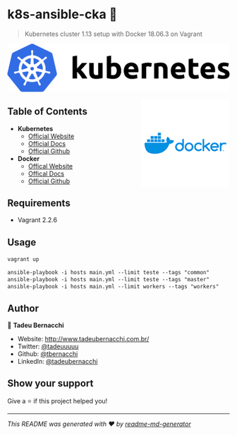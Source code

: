 <h1 align="">k8s-ansible-cka 👋</h1>
<p>
</p>

> Kubernetes cluster 1.13 setup with Docker 18.06.3 on Vagrant

![Kubernetes](/.github/assets/img/kubernetes-logo.png)

<div align=>
	<img align="right" width="200px" src=/.github/assets/img/docker-logo.png>
</div> 

## Table of Contents

* **Kubernetes**  
  * [Official Website](https://kubernetes.io)
  * [Official Docs](https://kubernetes.io/docs/home/)
  * [Official Github](https://github.com/kubernetes)
* **Docker**  
  * [Offical Website](https://www.docker.com/)
  * [Offical Docs](https://docs.docker.com/)
  * [Official Github](https://github.com/docker)

## Requirements
* Vagrant 2.2.6

## Usage

```
vagrant up 
```

```
ansible-playbook -i hosts main.yml --limit teste --tags "common"
ansible-playbook -i hosts main.yml --limit teste --tags "master"
ansible-playbook -i hosts main.yml --limit workers --tags "workers"
```

## Author

👤 **Tadeu Bernacchi**

* Website: http://www.tadeubernacchi.com.br/
* Twitter: [@tadeuuuuu](https://twitter.com/tadeuuuuu)
* Github: [@tbernacchi](https://github.com/tbernacchi)
* LinkedIn: [@tadeubernacchi](https://linkedin.com/in/tadeubernacchi)

## Show your support

Give a ⭐️ if this project helped you!

***
_This README was generated with ❤️ by [readme-md-generator](https://github.com/kefranabg/readme-md-generator)_

